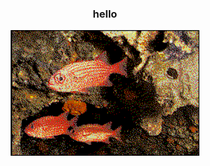 <div align="center">
  <h3>hello</h3>

<img src="fishs.gif" alt="fishes, swimming" width="60%" height="auto"/>
</div>
